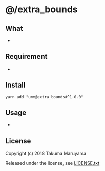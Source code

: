 # @/extra_bounds

## What

* 

## Requirement

* 

## Install

```shell
yarn add "umm@extra_bounds#^1.0.0"
```

## Usage

* 

## License

Copyright (c) 2018 Takuma Maruyama

Released under the  license, see [LICENSE.txt](LICENSE.txt)

